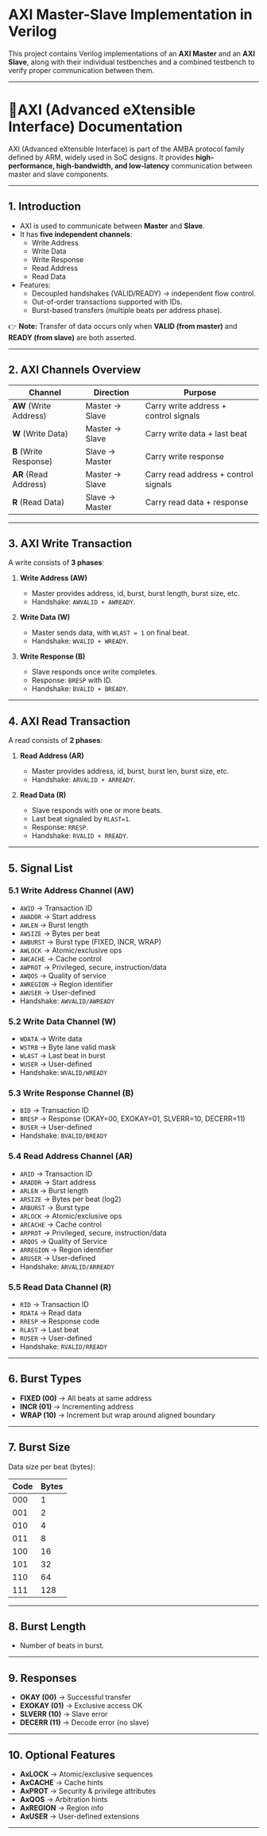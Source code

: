 # AXI Master-Slave Implementation in Verilog

This project contains Verilog implementations of an **AXI Master** and an **AXI Slave**, along with their individual testbenches and a combined testbench to verify proper communication between them.

---

# 📂AXI (Advanced eXtensible Interface) Documentation




AXI (Advanced eXtensible Interface) is part of the AMBA protocol family defined by ARM, widely used in SoC designs. It provides **high-performance, high-bandwidth, and low-latency** communication between master and slave components.

---

## 1. Introduction
- AXI is used to communicate between **Master** and **Slave**.
- It has **five independent channels**:
  - Write Address
  - Write Data
  - Write Response
  - Read Address
  - Read Data
- Features:
  - Decoupled handshakes (VALID/READY) → independent flow control.
  - Out-of-order transactions supported with IDs.
  - Burst-based transfers (multiple beats per address phase).

👉 **Note:** Transfer of data occurs only when **VALID (from master)** and **READY (from slave)** are both asserted.

---

## 2. AXI Channels Overview

| Channel | Direction | Purpose |
|---------|-----------|---------|
| **AW** (Write Address) | Master → Slave | Carry write address + control signals |
| **W** (Write Data) | Master → Slave | Carry write data + last beat |
| **B** (Write Response) | Slave → Master | Carry write response |
| **AR** (Read Address) | Master → Slave | Carry read address + control signals |
| **R** (Read Data) | Slave → Master | Carry read data + response |

---

## 3. AXI Write Transaction

A write consists of **3 phases**:

1. **Write Address (AW)**
   - Master provides address, id, burst, burst length, burst size, etc.
   - Handshake: `AWVALID + AWREADY`.

2. **Write Data (W)**
   - Master sends data, with `WLAST = 1` on final beat.
   - Handshake: `WVALID + WREADY`.

3. **Write Response (B)**
   - Slave responds once write completes.
   - Response: `BRESP` with ID.
   - Handshake: `BVALID + BREADY`.

---

## 4. AXI Read Transaction

A read consists of **2 phases**:

1. **Read Address (AR)**
   - Master provides address, id, burst, burst len, burst size, etc.
   - Handshake: `ARVALID + ARREADY`.

2. **Read Data (R)**
   - Slave responds with one or more beats.
   - Last beat signaled by `RLAST=1`.
   - Response: `RRESP`.
   - Handshake: `RVALID + RREADY`.

---

## 5. Signal List

### 5.1 Write Address Channel (AW)
- `AWID` → Transaction ID  
- `AWADDR` → Start address  
- `AWLEN` → Burst length  
- `AWSIZE` → Bytes per beat  
- `AWBURST` → Burst type (FIXED, INCR, WRAP)  
- `AWLOCK` → Atomic/exclusive ops  
- `AWCACHE` → Cache control  
- `AWPROT` → Privileged, secure, instruction/data  
- `AWQOS` → Quality of service  
- `AWREGION` → Region identifier  
- `AWUSER` → User-defined  
- Handshake: `AWVALID/AWREADY`  

### 5.2 Write Data Channel (W)
- `WDATA` → Write data  
- `WSTRB` → Byte lane valid mask  
- `WLAST` → Last beat in burst  
- `WUSER` → User-defined  
- Handshake: `WVALID/WREADY`  

### 5.3 Write Response Channel (B)
- `BID` → Transaction ID  
- `BRESP` → Response (OKAY=00, EXOKAY=01, SLVERR=10, DECERR=11)  
- `BUSER` → User-defined  
- Handshake: `BVALID/BREADY`  

### 5.4 Read Address Channel (AR)
- `ARID` → Transaction ID  
- `ARADDR` → Start address  
- `ARLEN` → Burst length  
- `ARSIZE` → Bytes per beat (log2)  
- `ARBURST` → Burst type  
- `ARLOCK` → Atomic/exclusive ops  
- `ARCACHE` → Cache control  
- `ARPROT` → Privileged, secure, instruction/data  
- `ARQOS` → Quality of Service  
- `ARREGION` → Region identifier  
- `ARUSER` → User-defined  
- Handshake: `ARVALID/ARREADY`  

### 5.5 Read Data Channel (R)
- `RID` → Transaction ID  
- `RDATA` → Read data  
- `RRESP` → Response code  
- `RLAST` → Last beat  
- `RUSER` → User-defined  
- Handshake: `RVALID/RREADY`  

---

## 6. Burst Types
- **FIXED (00)** → All beats at same address  
- **INCR (01)** → Incrementing address  
- **WRAP (10)** → Increment but wrap around aligned boundary  

---

## 7. Burst Size
Data size per beat (bytes):

| Code | Bytes |
|------|-------|
| 000  | 1     |
| 001  | 2     |
| 010  | 4     |
| 011  | 8     |
| 100  | 16    |
| 101  | 32    |
| 110  | 64    |
| 111  | 128   |

---

## 8. Burst Length
- Number of beats in burst.  

---

## 9. Responses
- **OKAY (00)** → Successful transfer  
- **EXOKAY (01)** → Exclusive access OK  
- **SLVERR (10)** → Slave error  
- **DECERR (11)** → Decode error (no slave)  

---

## 10. Optional Features
- **AxLOCK** → Atomic/exclusive sequences  
- **AxCACHE** → Cache hints  
- **AxPROT** → Security & privilege attributes  
- **AxQOS** → Arbitration hints  
- **AxREGION** → Region info  
- **AxUSER** → User-defined extensions  

---
